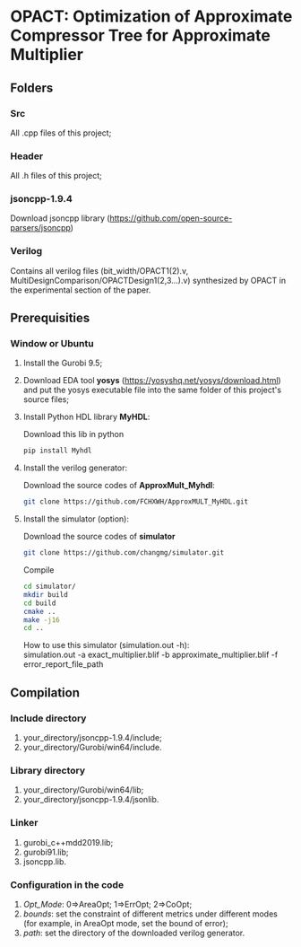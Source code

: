 # OPACT: Optimization of Approximate Compressor Tree for Approximate Multiplier 

## Folders

### Src
All .cpp files of this project;
### Header
All .h files of this project;
### jsoncpp-1.9.4
Download jsoncpp library (https://github.com/open-source-parsers/jsoncpp)
### Verilog
Contains all verilog files (bit_width/OPACT1(2).v, MultiDesignComparison/OPACTDesign1(2,3...).v) synthesized by OPACT in the experimental section of the paper.

## Prerequisities

### Window or Ubuntu
1. Install the Gurobi 9.5;

2. Download EDA tool **yosys** (https://yosyshq.net/yosys/download.html) and put the yosys executable file into the same folder of this project's source files;

3. Install Python HDL library **MyHDL**:

    Download this lib in python
    ```bash
    pip install Myhdl
    ```

4. Install the verilog generator:

    Download the source codes of **ApproxMult_Myhdl**:
    ```bash
    git clone https://github.com/FCHXWH/ApproxMULT_MyHDL.git
    ```

5. Install the simulator (option):
    
    Download the source codes of **simulator**
    ```bash
    git clone https://github.com/changmg/simulator.git
    ```
    
    Compile
    ```bash
    cd simulator/
    mkdir build
    cd build
    cmake ..
    make -j16
    cd ..
    ```
    How to use this simulator (simulation.out -h):  
   simulation.out -a exact_multiplier.blif -b approximate_multiplier.blif -f error_report_file_path
    

## Compilation

### Include directory
1. your_directory/jsoncpp-1.9.4/include;
2. your_directory/Gurobi/win64/include.

### Library directory
1. your_directory/Gurobi/win64/lib;
2. your_directory/jsoncpp-1.9.4/jsonlib.

### Linker
1. gurobi_c++mdd2019.lib;
2. gurobi91.lib;
3. jsoncpp.lib.

### Configuration in the code
1. _Opt_Mode_: 0=>AreaOpt; 1=>ErrOpt; 2=>CoOpt;
2. _bounds_: set the constraint of different metrics under different modes (for example, in AreaOpt mode, set the bound of error);
3. _path_: set the directory of the downloaded verilog generator.
